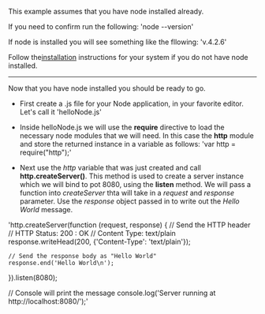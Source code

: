 This example assumes that you have node installed already.

If you need to confirm run the following:
  'node --version'

If node is installed you will see something like the fllowing:
  'v.4.2.6'

Follow the[installation](https://nodejs.org/en/download/) instructions for your system if you do not have node installed.

---

Now that you have node installed you should be ready to go.

* First create a .js file for your Node application, in your favorite editor.  Let's call it 'helloNode.js'

* Inside helloNode.js we will use the **require** directive to load the necessary node modules that we will need.  In this case the **http** module and store the returned instance in a variable as follows:
  'var http = require("http");'

* Next use the *http* variable that was just created and call **http.createServer()**.  This method is used to create a server instance which we will bind to pot 8080, using the **listen** method.  We will pass a function into *createServer* thta will take in a *request* and *response* parameter.  Use the *response* object passed in to write out the *Hello World* message.


'http.createServer(function (request, response) {
    // Send the HTTP header
    // HTTP Status: 200 : OK
    // Content Type: text/plain
    response.writeHead(200, {'Content-Type':   'text/plain'});

    // Send the response body as "Hello World"
    response.end('Hello World\n');
   }).listen(8080);

   // Console will print the message
   console.log('Server running at http://localhost:8080/');'
